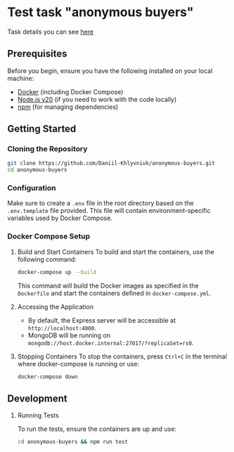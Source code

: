 # Test task "anonymous buyers"

Task details you can see [here](https://topcreator.notion.site/Middle-Senior-Backend-Developer-4efaba729c5047c386dcf059f86e779e)

## Prerequisites

Before you begin, ensure you have the following installed on your local machine:

- [Docker](https://www.docker.com/products/docker-desktop) (including Docker Compose)
- [Node.js v20](https://nodejs.org/) (if you need to work with the code locally)
- [npm](https://www.npmjs.com/get-npm)  (for managing dependencies)

## Getting Started

### Cloning the Repository

```bash
git clone https://github.com/Daniil-Khlyvniuk/anonymous-buyers.git
cd anonymous-buyers
```

### Configuration
Make sure to create a `.env` file in the root directory based on the `.env.template` file provided. This file will contain environment-specific variables used by Docker Compose.

### Docker Compose Setup
1. Build and Start Containers
To build and start the containers, use the following command:
    ```bash
    docker-compose up --build
    ```
    This command will build the Docker images as specified in the `Dockerfile` and start the containers defined in `docker-compose.yml`.

2. Accessing the Application
   - By default, the Express server will be accessible at `http://localhost:4000`. 
   - MongoDB will be running on `mongodb://host.docker.internal:27017/?replicaSet=rs0`.

3. Stopping Containers
   To stop the containers, press `Ctrl+C` in the terminal where docker-compose is running or use:
    ```bash
    docker-compose down
    ```
## Development
1. Running Tests

   To run the tests, ensure the containers are up and use:
    ```bash
    cd anonymous-buyers && npm run test
    ```

